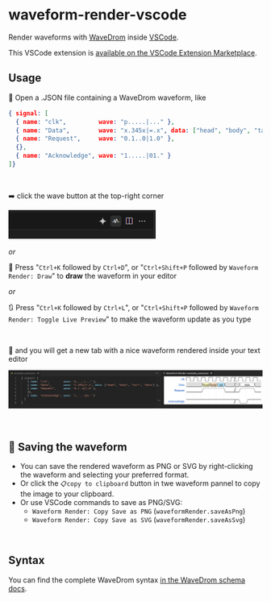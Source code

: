 # waveform-render-vscode

Render waveforms with [WaveDrom](https://github.com/wavedrom/wavedrom) inside [VSCode](https://code.visualstudio.com/).

This VSCode extension is [available on the VSCode Extension Marketplace](https://marketplace.visualstudio.com/items?itemName=bmpenuelas.waveform-render).

## Usage

📄 Open a .JSON file containing a WaveDrom waveform, like
```json
{ signal: [
  { name: "clk",         wave: "p.....|..." },
  { name: "Data",        wave: "x.345x|=.x", data: ["head", "body", "tail", "data"] },
  { name: "Request",     wave: "0.1..0|1.0" },
  {},
  { name: "Acknowledge", wave: "1.....|01." }
]}
```

<br>

➡️ click the wave button at the top-right corner

![waveform render vscode button](/media/demo_1.png)

*or*

🎹 Press "`Ctrl+K` followed by `Ctrl+D`", or "`Ctrl+Shift+P` followed by `Waveform Render: Draw`" to **draw** the waveform in your editor

*or*

🔃 Press "`Ctrl+K` followed by `Ctrl+L`", or "`Ctrl+Shift+P` followed by `Waveform Render: Toggle Live Preview`" to make the waveform update as you type

<br>

🌈 and you will get a new tab with a nice waveform rendered inside your text editor

![waveform render vscode example](/media/demo_0.png)

<br>

## 💾 Saving the waveform

- You can save the rendered waveform as PNG or SVG by right-clicking the waveform and selecting your preferred format.
- Or click the `📋copy to clipboard` button in twe waveform pannel to copy the image to your clipboard.
- Or use VSCode commands to save as PNG/SVG:
    - `Waveform Render: Copy Save as PNG` (`waveformRender.saveAsPng`)
    - `Waveform Render: Copy Save as SVG` (`waveformRender.saveAsSvg`)

<br>

## Syntax

You can find the complete WaveDrom syntax [in the WaveDrom schema docs](https://github.com/wavedrom/schema/blob/master/WaveJSON.md).
